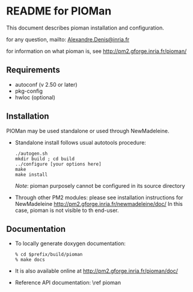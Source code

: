 # 
README for PIOMan
=================

This document describes pioman installation and configuration.

for any question, mailto: Alexandre.Denis@inria.fr

for information on what pioman is, see http://pm2.gforge.inria.fr/pioman/

Requirements
------------
  - autoconf (v 2.50 or later)
  - pkg-config
  - hwloc (optional)

Installation
------------

PIOMan may be used standalone or used through NewMadeleine.

- Standalone install follows usual autotools procedure:

      ./autogen.sh
      mkdir build ; cd build
      ../configure [your options here]
      make
      make install

  *Note*: pioman purposely cannot be configured in its source directory

- Through other PM2 modules: please see installation instructions for NewMadeleine
  http://pm2.gforge.inria.fr/newmadeleine/doc/
  In this case, pioman is not visible to th end-user.


Documentation
-------------

- To locally generate doxygen documentation:

      % cd $prefix/build/pioman
      % make docs

- It is also available online at http://pm2.gforge.inria.fr/pioman/doc/

- Reference API documentation: \ref pioman
